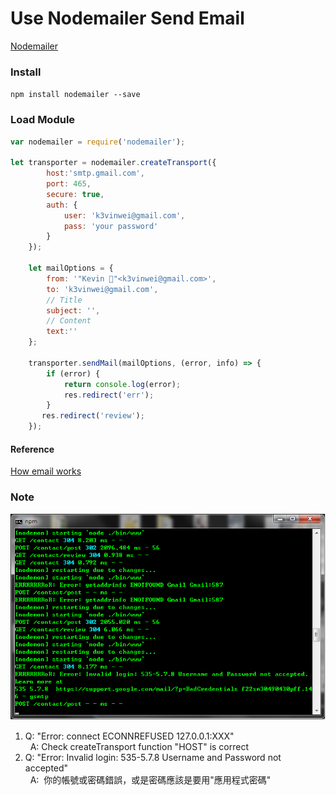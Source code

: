 # Use Nodemailer Send Email

[Nodemailer](https://nodemailer.com/about/)

###  Install
`npm install nodemailer --save`

###  Load Module
```javascript
var nodemailer = require('nodemailer');

let transporter = nodemailer.createTransport({
        host:'smtp.gmail.com',
        port: 465,
        secure: true, 
        auth: {
            user: 'k3vinwei@gmail.com',
            pass: 'your password'
        }
    });
    
    let mailOptions = {
        from: '"Kevin 👻"<k3vinwei@gmail.com>', 
        to: 'k3vinwei@gmail.com',
        // Title
        subject: '',
        // Content
        text:''  
    };    
    
    transporter.sendMail(mailOptions, (error, info) => {
        if (error) {
            return console.log(error);
            res.redirect('err');
        }        
       res.redirect('review');
    });
```

#### Reference 

[How email works](https://ccm.net/contents/116-how-email-works-mta-mda-mua)

### Note
![](https://github.com/Kevinw3i/Node-Mail/blob/master/Git_mail.png)

1. Q: "Error: connect ECONNREFUSED 127.0.0.1:XXX"<br/> 
   A:  Check createTransport function "HOST" is correct
2. Q: "Error: Invalid login: 535-5.7.8 Username and Password not accepted"<br/> 
   A:  你的帳號或密碼錯誤，或是密碼應該是要用"應用程式密碼"
